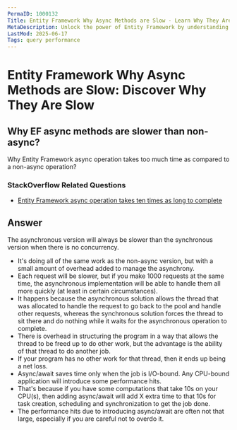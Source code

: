 ```yaml
---
PermaID: 1000132
Title: Entity Framework Why Async Methods are Slow - Learn Why They Are Slow
MetaDescription: Unlock the power of Entity Framework by understanding how async methods can make your query execute more slowly. Learn the drawbacks of using async methods and how they can affect your performance.
LastMod: 2025-06-17
Tags: query performance
---
```


# Entity Framework Why Async Methods are Slow: Discover Why They Are Slow

## Why EF async methods are slower than non-async? 

Why Entity Framework async operation takes too much time as compared to a non-async operation?

### StackOverflow Related Questions

 - [Entity Framework async operation takes ten times as long to complete](https://stackoverflow.com/questions/28543293/entity-framework-async-operation-takes-ten-times-as-long-to-complete)

## Answer

The asynchronous version will always be slower than the synchronous version when there is no concurrency. 

 - It's doing all of the same work as the non-async version, but with a small amount of overhead added to manage the asynchrony.
 - Each request will be slower, but if you make 1000 requests at the same time, the asynchronous implementation will be able to handle them all more quickly (at least in certain circumstances).
 - It happens because the asynchronous solution allows the thread that was allocated to handle the request to go back to the pool and handle other requests, whereas the synchronous solution forces the thread to sit there and do nothing while it waits for the asynchronous operation to complete. 
 - There is overhead in structuring the program in a way that allows the thread to be freed up to do other work, but the advantage is the ability of that thread to do another job. 
 - If your program has no other work for that thread, then it ends up being a net loss.
 - Async/await saves time only when the job is I/O-bound. Any CPU-bound application will introduce some performance hits. 
 - That's because if you have some computations that take 10s on your CPU(s), then adding async/await will add X extra time to that 10s for task creation, scheduling and synchronization to get the job done.
 - The performance hits due to introducing async/await are often not that large, especially if you are careful not to overdo it.